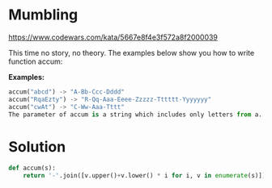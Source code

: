 # Mumbling

https://www.codewars.com/kata/5667e8f4e3f572a8f2000039

This time no story, no theory. The examples below show you how to write function accum:

**Examples:**

```python
accum("abcd") -> "A-Bb-Ccc-Dddd"
accum("RqaEzty") -> "R-Qq-Aaa-Eeee-Zzzzz-Tttttt-Yyyyyyy"
accum("cwAt") -> "C-Ww-Aaa-Tttt"
The parameter of accum is a string which includes only letters from a..z and A..Z.
```

# Solution

```python
def accum(s):
    return '-'.join([v.upper()+v.lower() * i for i, v in enumerate(s)])
```